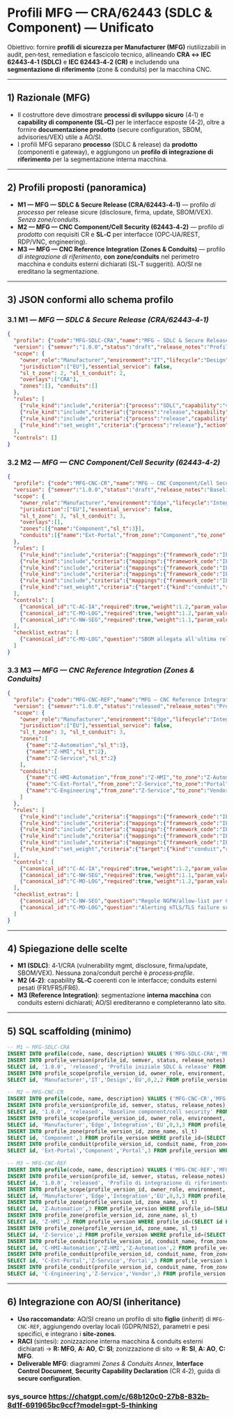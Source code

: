 # Profili MFG — CRA/62443 (SDLC & Component) — Unificato

Obiettivo: fornire **profili di sicurezza per Manufacturer (MFG)** riutilizzabili in audit, pen‑test, remediation e fascicolo tecnico, allineando **CRA ↔ IEC 62443‑4‑1 (SDLC)** e **IEC 62443‑4‑2 (CR)** e includendo una **segmentazione di riferimento** (zone & conduits) per la macchina CNC.

---

## 1) Razionale (MFG)

* Il costruttore deve dimostrare **processi di sviluppo sicuro** (4‑1) e **capability di componente (SL‑C)** per le interfacce esposte (4‑2), oltre a fornire **documentazione prodotto** (secure configuration, SBOM, advisories/VEX) utile a AO/SI.
* I profili MFG separano **processo** (SDLC & release) da **prodotto** (componenti e gateway), e aggiungono un **profilo di integrazione di riferimento** per la segmentazione interna macchina.

---

## 2) Profili proposti (panoramica)

* **M1 — MFG — SDLC & Secure Release (CRA/62443‑4‑1)** — profilo *di processo* per release sicure (disclosure, firma, update, SBOM/VEX). *Senza zone/conduits*.
* **M2 — MFG — CNC Component/Cell Security (62443‑4‑2)** — profilo *di prodotto* con requisiti CR e **SL‑C** per interfacce (OPC‑UA/REST, RDP/VNC, engineering).
* **M3 — MFG — CNC Reference Integration (Zones & Conduits)** — profilo *di integrazione di riferimento*, **con zone/conduits** nel perimetro macchina e conduits esterni dichiarati (SL‑T suggeriti). AO/SI ne ereditano la segmentazione.

---

## 3) JSON conformi allo **schema profilo**

### 3.1 M1 — *MFG — SDLC & Secure Release (CRA/62443‑4‑1)*

```json
{
  "profile": {"code":"MFG-SDLC-CRA","name":"MFG — SDLC & Secure Release (CRA/62443-4-1)","description":"Processi e rilasci sicuri per prodotti/firmware"},
  "version": {"semver":"1.0.0","status":"draft","release_notes":"Profilo iniziale SDLC & release"},
  "scope": {
    "owner_role":"Manufacturer","environment":"IT","lifecycle":"Design",
    "jurisdiction":["EU"],"essential_service": false,
    "sl_t_zone": 2, "sl_t_conduit": 2,
    "overlays":["CRA"],
    "zones":[], "conduits":[]
  },
  "rules": [
    {"rule_kind":"include","criteria":{"process":"SDLC","capability":"vulnerability_management"}},
    {"rule_kind":"include","criteria":{"process":"release","capability":"firmware_signing"}},
    {"rule_kind":"include","criteria":{"process":"release","capability":"sbom_vex"}},
    {"rule_kind":"set_weight","criteria":{"process":"release"},"action":{"weight":1.3}}
  ],
  "controls": []
}
```

### 3.2 M2 — *MFG — CNC Component/Cell Security (62443‑4‑2)*

```json
{
  "profile": {"code":"MFG-CNC-CR","name":"MFG — CNC Component/Cell Security (62443-4-2)","description":"Requisiti di sicurezza per componenti e gateway di cella CNC"},
  "version": {"semver":"1.0.0","status":"draft","release_notes":"Baseline component/cell security"},
  "scope": {
    "owner_role":"Manufacturer","environment":"Edge","lifecycle":"Integration",
    "jurisdiction":["EU"],"essential_service": false,
    "sl_t_zone": 3, "sl_t_conduit": 3,
    "overlays":[],
    "zones":[{"name":"Component","sl_t":3}],
    "conduits":[{"name":"Ext-Portal","from_zone":"Component","to_zone":"Portal","sl_t":3}]
  },
  "rules": [
    {"rule_kind":"include","criteria":{"mappings":{"framework_code":"IEC 62443-4-2","section_prefix":"CR 1."}}},
    {"rule_kind":"include","criteria":{"mappings":{"framework_code":"IEC 62443-4-2","section_prefix":"CR 2."}}},
    {"rule_kind":"include","criteria":{"mappings":{"framework_code":"IEC 62443-4-2","section_prefix":"CR 3."}}},
    {"rule_kind":"include","criteria":{"mappings":{"framework_code":"IEC 62443-4-2","section_prefix":"CR 4."}}},
    {"rule_kind":"include","criteria":{"mappings":{"framework_code":"IEC 62443-4-2","section_prefix":"CR 6."}}},
    {"rule_kind":"set_weight","criteria":{"target":{"kind":"conduit","ref":"Ext-Portal"}},"action":{"weight":1.3}}
  ],
  "controls": [
    {"canonical_id":"C-AC-IA","required":true,"weight":1.2,"param_values":{"password_length":"14"},"target":{"kind":"global"}},
    {"canonical_id":"C-MO-LOG","required":true,"weight":1.2,"param_values":{"retention_days":"365"},"target":{"kind":"conduit","ref":"Ext-Portal"}},
    {"canonical_id":"C-NW-SEG","required":true,"weight":1.1,"param_values":{"mgmt_vlan_id":"210"},"target":{"kind":"zone","ref":"Component"}}
  ],
  "checklist_extras": [
    {"canonical_id":"C-MO-LOG","question":"SBOM allegata all'ultima release e policy di logging dell'endpoint OPC-UA/REST","answer_type":"text","evidence_type_code":"CONFIG"}
  ]
}
```

### 3.3 M3 — *MFG — CNC Reference Integration (Zones & Conduits)*

```json
{
  "profile": {"code":"MFG-CNC-REF","name":"MFG — CNC Reference Integration (Zones & Conduits)","description":"Segmentazione di riferimento per cella CNC e conduits esterni dichiarati"},
  "version": {"semver":"1.0.0","status":"released","release_notes":"Profilo di integrazione di riferimento per CNC"},
  "scope": {
    "owner_role":"Manufacturer","environment":"Edge","lifecycle":"Integration",
    "jurisdiction":["EU"],"essential_service": false,
    "sl_t_zone": 3, "sl_t_conduit": 3,
    "zones":[
      {"name":"Z-Automation","sl_t":3},
      {"name":"Z-HMI","sl_t":2},
      {"name":"Z-Service","sl_t":2}
    ],
    "conduits":[
      {"name":"C-HMI-Automation","from_zone":"Z-HMI","to_zone":"Z-Automation","sl_t":2},
      {"name":"C-Ext-Portal","from_zone":"Z-Service","to_zone":"Portal","sl_t":3},
      {"name":"C-Engineering","from_zone":"Z-Service","to_zone":"Vendor","sl_t":3}
    ]
  },
  "rules": [
    {"rule_kind":"include","criteria":{"mappings":{"framework_code":"IEC 62443-4-2","section_prefix":"CR 1."}}},
    {"rule_kind":"include","criteria":{"mappings":{"framework_code":"IEC 62443-4-2","section_prefix":"CR 2."}}},
    {"rule_kind":"include","criteria":{"mappings":{"framework_code":"IEC 62443-4-2","section_prefix":"CR 3."}}},
    {"rule_kind":"include","criteria":{"mappings":{"framework_code":"IEC 62443-4-2","section_prefix":"CR 4."}}},
    {"rule_kind":"include","criteria":{"mappings":{"framework_code":"IEC 62443-4-2","section_prefix":"CR 6."}}},
    {"rule_kind":"set_weight","criteria":{"target":{"kind":"conduit","ref":"C-Ext-Portal"}},"action":{"weight":1.3}}
  ],
  "controls": [
    {"canonical_id":"C-AC-IA","required":true,"weight":1.2,"param_values":{"password_length":"14"},"target":{"kind":"global"}},
    {"canonical_id":"C-NW-SEG","required":true,"weight":1.1,"param_values":{"mgmt_vlan_id":"210"},"target":{"kind":"zone","ref":"Z-Automation"}},
    {"canonical_id":"C-MO-LOG","required":true,"weight":1.2,"param_values":{"retention_days":"365"},"target":{"kind":"conduit","ref":"C-Ext-Portal"}}
  ],
  "checklist_extras": [
    {"canonical_id":"C-NW-SEG","question":"Regole NGFW/allow-list per C-Ext-Portal (OPC-UA/REST)","answer_type":"text","evidence_type_code":"CONFIG"},
    {"canonical_id":"C-MO-LOG","question":"Alerting mTLS/TLS failure sull'endpoint esterno","answer_type":"text","evidence_type_code":"LOG"}
  ]
}
```

---

## 4) Spiegazione delle scelte

* **M1 (SDLC)**: 4‑1/CRA (vulnerability mgmt, disclosure, firma/update, SBOM/VEX). Nessuna zona/conduit perché è *process‑profile*.
* **M2 (4‑2)**: capability **SL‑C** coerenti con le interfacce; conduits esterni pesati (FR1/FR5/FR6).
* **M3 (Reference Integration)**: segmentazione **interna macchina** con conduits esterni dichiarati; AO/SI erediteranno e completeranno lato sito.

---

## 5) SQL scaffolding (minimo)

```sql
-- M1 — MFG-SDLC-CRA
INSERT INTO profile(code, name, description) VALUES ('MFG-SDLC-CRA','MFG — SDLC & Secure Release (CRA/62443-4-1)','Processi e rilasci sicuri') ON CONFLICT DO NOTHING;
INSERT INTO profile_version(profile_id, semver, status, release_notes)
SELECT id, '1.0.0', 'released', 'Profilo iniziale SDLC & release' FROM profile WHERE code='MFG-SDLC-CRA';
INSERT INTO profile_scope(profile_version_id, owner_role, environment, lifecycle, jurisdiction, essential_service, sl_t_zone, sl_t_conduit)
SELECT id, 'Manufacturer','IT','Design','EU',0,2,2 FROM profile_version WHERE profile_id=(SELECT id FROM profile WHERE code='MFG-SDLC-CRA') AND semver='1.0.0';

-- M2 — MFG-CNC-CR
INSERT INTO profile(code, name, description) VALUES ('MFG-CNC-CR','MFG — CNC Component/Cell Security (62443-4-2)','Requisiti di sicurezza per componenti e gateway di cella') ON CONFLICT DO NOTHING;
INSERT INTO profile_version(profile_id, semver, status, release_notes)
SELECT id, '1.0.0', 'released', 'Baseline component/cell security' FROM profile WHERE code='MFG-CNC-CR';
INSERT INTO profile_scope(profile_version_id, owner_role, environment, lifecycle, jurisdiction, essential_service, sl_t_zone, sl_t_conduit)
SELECT id, 'Manufacturer','Edge','Integration','EU',0,3,3 FROM profile_version WHERE profile_id=(SELECT id FROM profile WHERE code='MFG-CNC-CR') AND semver='1.0.0';
INSERT INTO profile_zone(profile_version_id, zone_name, sl_t)
SELECT id, 'Component',3 FROM profile_version WHERE profile_id=(SELECT id FROM profile WHERE code='MFG-CNC-CR') AND semver='1.0.0';
INSERT INTO profile_conduit(profile_version_id, conduit_name, from_zone, to_zone, sl_t)
SELECT id, 'Ext-Portal','Component','Portal',3 FROM profile_version WHERE profile_id=(SELECT id FROM profile WHERE code='MFG-CNC-CR') AND semver='1.0.0';

-- M3 — MFG-CNC-REF
INSERT INTO profile(code, name, description) VALUES ('MFG-CNC-REF','MFG — CNC Reference Integration (Zones & Conduits)','Segmentazione di riferimento per cella CNC') ON CONFLICT DO NOTHING;
INSERT INTO profile_version(profile_id, semver, status, release_notes)
SELECT id, '1.0.0', 'released', 'Profilo di integrazione di riferimento per CNC' FROM profile WHERE code='MFG-CNC-REF';
INSERT INTO profile_scope(profile_version_id, owner_role, environment, lifecycle, jurisdiction, essential_service, sl_t_zone, sl_t_conduit)
SELECT id, 'Manufacturer','Edge','Integration','EU',0,3,3 FROM profile_version WHERE profile_id=(SELECT id FROM profile WHERE code='MFG-CNC-REF') AND semver='1.0.0';
INSERT INTO profile_zone(profile_version_id, zone_name, sl_t)
SELECT id, 'Z-Automation',3 FROM profile_version WHERE profile_id=(SELECT id FROM profile WHERE code='MFG-CNC-REF') AND semver='1.0.0';
INSERT INTO profile_zone(profile_version_id, zone_name, sl_t)
SELECT id, 'Z-HMI',2 FROM profile_version WHERE profile_id=(SELECT id FROM profile WHERE code='MFG-CNC-REF') AND semver='1.0.0';
INSERT INTO profile_zone(profile_version_id, zone_name, sl_t)
SELECT id, 'Z-Service',2 FROM profile_version WHERE profile_id=(SELECT id FROM profile WHERE code='MFG-CNC-REF') AND semver='1.0.0';
INSERT INTO profile_conduit(profile_version_id, conduit_name, from_zone, to_zone, sl_t)
SELECT id, 'C-HMI-Automation','Z-HMI','Z-Automation',2 FROM profile_version WHERE profile_id=(SELECT id FROM profile WHERE code='MFG-CNC-REF') AND semver='1.0.0';
INSERT INTO profile_conduit(profile_version_id, conduit_name, from_zone, to_zone, sl_t)
SELECT id, 'C-Ext-Portal','Z-Service','Portal',3 FROM profile_version WHERE profile_id=(SELECT id FROM profile WHERE code='MFG-CNC-REF') AND semver='1.0.0';
INSERT INTO profile_conduit(profile_version_id, conduit_name, from_zone, to_zone, sl_t)
SELECT id, 'C-Engineering','Z-Service','Vendor',3 FROM profile_version WHERE profile_id=(SELECT id FROM profile WHERE code='MFG-CNC-REF') AND semver='1.0.0';
```

---

## 6) Integrazione con AO/SI (inheritance)

* **Uso raccomandato**: AO/SI creano un profilo di sito **figlio** (*inherit*) di `MFG-CNC-REF`, aggiungendo overlay locali (GDPR/NIS2), parametri e pesi specifici, e integrano i **site‑zones**.
* **RACI** (sintesi): zonizzazione interna macchina & conduits esterni dichiarati → **R: MFG**, **A: AO**, **C: SI**; zonizzazione di sito → **R: SI**, **A: AO**, **C: MFG**.
* **Deliverable MFG**: diagrammi *Zones & Conduits Annex*, **Interface Control Document**, **Security Capability Declaration** (CR 4‑2), guida di **secure configuration**.

### sys_source https://chatgpt.com/c/68b120c0-27b8-832b-8d1f-691965bc9ccf?model=gpt-5-thinking